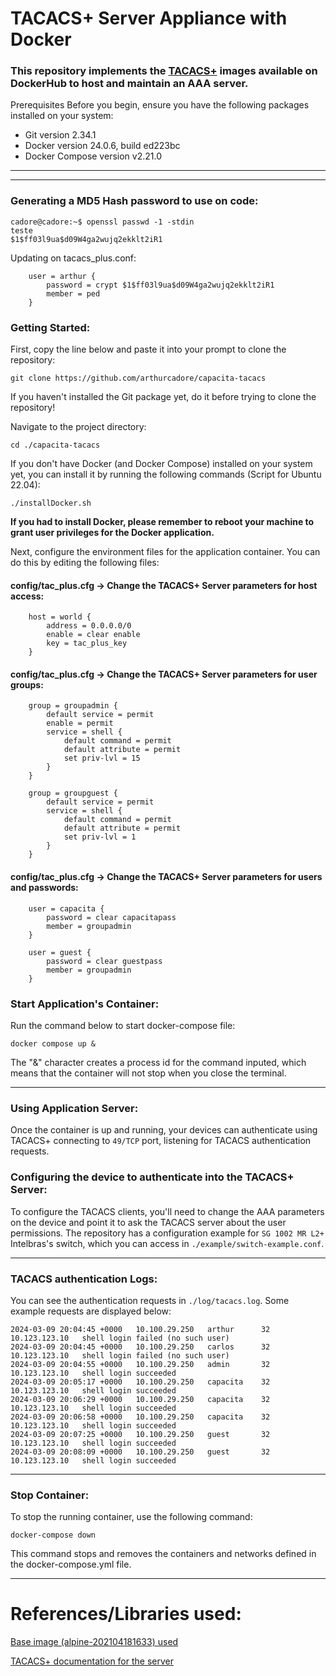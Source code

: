 # TACACS+ Server Appliance with Docker

### This repository implements the [TACACS+](https://hub.docker.com/r/lfkeitel/tacacs_plus) images available on DockerHub to host and maintain an AAA server.

Prerequisites
Before you begin, ensure you have the following packages installed on your system:

- Git version 2.34.1
- Docker version 24.0.6, build ed223bc
- Docker Compose version v2.21.0

---

--- 
### Generating a MD5 Hash password to use on code: 

```
cadore@cadore:~$ openssl passwd -1 -stdin
teste
$1$ff03l9ua$d09W4ga2wujq2ekklt2iR1
```

Updating on tacacs_plus.conf:

```
    user = arthur {
        password = crypt $1$ff03l9ua$d09W4ga2wujq2ekklt2iR1
        member = ped
    }
```

### Getting Started:

First, copy the line below and paste it into your prompt to clone the repository:

```
git clone https://github.com/arthurcadore/capacita-tacacs
```
If you haven't installed the Git package yet, do it before trying to clone the repository!

Navigate to the project directory:

```
cd ./capacita-tacacs
```

If you don't have Docker (and Docker Compose) installed on your system yet, you can install it by running the following commands (Script for Ubuntu 22.04):

```
./installDocker.sh
```

**If you had to install Docker, please remember to reboot your machine to grant user privileges for the Docker application.** 

Next, configure the environment files for the application container. You can do this by editing the following files:

#### config/tac_plus.cfg -> Change the TACACS+ Server parameters for host access:

```
    host = world {
        address = 0.0.0.0/0
        enable = clear enable
        key = tac_plus_key
    }
```

#### config/tac_plus.cfg -> Change the TACACS+ Server parameters for user groups:
```
    group = groupadmin {
        default service = permit
        enable = permit
        service = shell {
            default command = permit
            default attribute = permit
            set priv-lvl = 15
        }
    }

    group = groupguest {
        default service = permit
        service = shell {
            default command = permit
            default attribute = permit
            set priv-lvl = 1
        }
    }

```

#### config/tac_plus.cfg -> Change the TACACS+ Server parameters for users and passwords:
```
    user = capacita {
        password = clear capacitapass
        member = groupadmin
    }

    user = guest {
        password = clear guestpass
        member = groupadmin
    }
```

### Start Application's Container: 
Run the command below to start docker-compose file: 

```
docker compose up & 
```
The "&" character creates a process id for the command inputed, which means that the container will not stop when you close the terminal. 

---

### Using Application Server:

Once the container is up and running, your devices can authenticate using TACACS+ connecting to `49/TCP` port, listening for TACACS authentication requests. 

### Configuring the device to authenticate into the TACACS+ Server: 

To configure the TACACS clients, you'll need to change the AAA parameters on the device and point it to ask the TACACS server about the user permissions. The repository has a configuration example for `SG 1002 MR L2+` Intelbras's switch, which you can access in `./example/switch-example.conf`. 

--- 

### TACACS authentication Logs:

You can see the authentication requests in `./log/tacacs.log`. Some example requests are displayed below:

```
2024-03-09 20:04:45 +0000	10.100.29.250	arthur	    32	10.123.123.10	shell login failed (no such user)
2024-03-09 20:04:45 +0000	10.100.29.250	carlos	    32	10.123.123.10	shell login failed (no such user)
2024-03-09 20:04:55 +0000	10.100.29.250	admin	    32	10.123.123.10	shell login succeeded
2024-03-09 20:05:17 +0000	10.100.29.250	capacita	32	10.123.123.10	shell login succeeded
2024-03-09 20:06:29 +0000	10.100.29.250	capacita	32	10.123.123.10	shell login succeeded
2024-03-09 20:06:58 +0000	10.100.29.250	capacita	32	10.123.123.10	shell login succeeded
2024-03-09 20:07:25 +0000	10.100.29.250	guest	    32	10.123.123.10	shell login succeeded
2024-03-09 20:08:09 +0000	10.100.29.250	guest	    32	10.123.123.10	shell login succeeded
```

--- 
### Stop Container: 
To stop the running container, use the following command:

```
docker-compose down
```

This command stops and removes the containers and networks defined in the docker-compose.yml file.

--- 

# References/Libraries used: 

[Base image (alpine-202104181633) used](https://hub.docker.com/r/lfkeitel/tacacs_plus)

[TACACS+ documentation for the server](http://www.pro-bono-publico.de/projects/unpacked/doc/tac_plus.pdf)